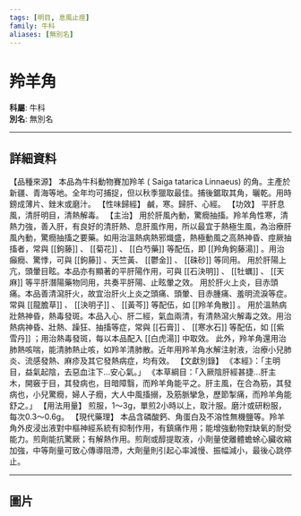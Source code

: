 ```yaml
---
tags: [明目, 息風止痙]
family: 牛科
aliases: [無別名]
---
```


# 羚羊角

**科屬**: 牛科  
**別名**: 無別名  

---

## 詳細資料
【品種來源】
本品為牛科動物賽加羚羊 (
Saiga tatarica
Linnaeus) 的角。主產於新疆、青海等地。全年均可捕捉，但以秋季獵取最佳。捕後鋸取其角，曬乾。用時鎊成薄片、銼末或磨汁。
【性味歸經】
鹹，寒。歸肝、心經。
【功效】
平肝息風，清肝明目，清熱解毒。
【主治】
用於肝風內動，驚癇抽搐。羚羊角性寒，清熱力強，善入肝，有良好的清肝熱、息肝風作用，所以最宜于熱極生風，為治療肝風內動，驚癇抽搐之要藥。如用治溫熱病熱邪熾盛，熱極動風之高熱神昏、痙厥抽搐者，常與 [[鉤藤]] 、 [[菊花]] 、 [[白芍藥]] 等配伍，即 [[羚角鉤藤湯]] 。用治癲癇、驚悸，可與 [[鉤藤]] 、天竺黃、 [[鬱金]] 、 [[硃砂]] 等同用。
用於肝陽上亢，頭暈目眩。本品亦有顯著的平肝陽作用，可與 [[石決明]] 、 [[牡蠣]] 、 [[天麻]] 等平肝潛陽藥物同用，共奏平肝陽、止眩暈之效。
用於肝火上炎，目赤頭痛。本品善清瀉肝火，故宜治肝火上炎之頭痛、頭暈、目赤腫痛、羞明流淚等症。常與 [[龍膽草]] 、 [[決明子]] 、 [[黃芩]] 等配伍，如 [[羚羊角散]] 。
用於溫熱病壯熱神昏，熱毒發斑。本品入心、肝二經，氣血兩清，有清熱瀉火解毒之效。用治熱病神昏、壯熱、躁狂、抽搐等症，常與 [[石膏]] 、 [[寒水石]] 等配伍，如 [[紫雪丹]] ；用治熱毒發斑，每以本品配入 [[白虎湯]] 中取效。
此外，羚羊角還用治肺熱咳喘，能清肺熱止咳，如羚羊清肺散。近年用羚羊角水解注射液，治療小兒肺炎、流感發熱、麻疹及其它發熱病症，均有效。
【文獻別錄】
《本經》：「主明目，益氣起陰，去惡血注下…安心氣。」
《本草綱目：「入厥陰肝經甚捷…肝主木，開竅于目，其發病也，目暗障翳，而羚羊角能平之。肝主風，在合為筋，其發病也，小兒驚癇，婦人子癇，大人中風搐搦，及筋脈攣急，歷節掣痛，而羚羊角能舒之。」
【用法用量】
煎服，1～3g，單煎2小時以上，取汁服。磨汁或研粉服，每次0.3～0.6g。
【現代藥理】
本品含磷酸鈣、角蛋白及不溶性無機鹽等。羚羊角外皮浸出液對中樞神經系統有抑制作用，有鎮痛作用；能增強動物對缺氧的耐受能力。煎劑能抗驚厥；有解熱作用。煎劑或醇提取液，小劑量使離體蟾蜍心臟收縮加強，中等劑量可致心傳導阻滯，大劑量則引起心率減慢、振幅減小，最後心跳停止。

---

## 圖片
